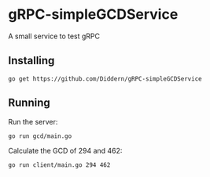 # gRPC-simpleGCDService

A small service to test gRPC

## Installing

``` 
go get https://github.com/Diddern/gRPC-simpleGCDService 
``` 

## Running

Run the server:

``` 
go run gcd/main.go 
```

Calculate the GCD of 294 and 462:

``` 
go run client/main.go 294 462 
```